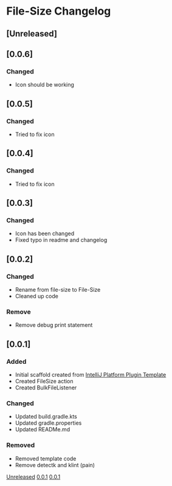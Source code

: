 <!-- Keep a Changelog guide -> https://keepachangelog.com -->

# File-Size Changelog

## [Unreleased]


## [0.0.6]

### Changed

- Icon should be working

## [0.0.5]

### Changed

- Tried to fix icon

## [0.0.4]

### Changed

- Tried to fix icon

## [0.0.3]

### Changed

- Icon has been changed
- Fixed typo in readme and changelog

## [0.0.2]

### Changed

- Rename from file-size to File-Size
- Cleaned up code

### Remove

- Remove debug print statement

## [0.0.1]

### Added

- Initial scaffold created
  from [IntelliJ Platform Plugin Template](https://github.com/JetBrains/intellij-platform-plugin-template)
- Created FileSize action
- Created BulkFileListener

### Changed

- Updated build.gradle.kts
- Updated gradle.properties
- Updated READMe.md

### Removed

- Removed template code
- Remove detectk and klint (pain)

[Unreleased](https://github.com/filipwtf/File-Size/compare/v0.0.2...HEAD)
[0.0.1](https://github.com/filipwtf/file-size/releases/tag/v0.0.2)
[0.0.1](https://github.com/filipwtf/file-size/releases/tag/v0.0.1)